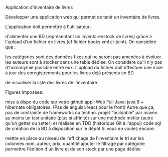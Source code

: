 Application d'inventaire de livres

Développer une application web qui permet de tenir un inventaire de livres.

L'application doit permettre à l'utilisateur:

d'alimenter une BD (représentant un inventaire/stock de livres) grâce à l'upload d'un fichier de livres (cf fichier books.xml ci-joint). On considère que :

les catégories sont des données fixes qui ne seront pas amenées à évoluer.
les auteurs sont à stocker dans une table dédiée. On considère qu'il n'y pas d'homonymie possible entre eux.
L'upload du fichier doit effectuer une mise à jour des enregistrements pour les livres déjà présents en BD.

de visualiser la liste des livres de l'inventaire

Figures imposées:

mise à dispo du code sur votre github
appli Web Full Java: java 8 + hibernate obligatoires. (Pas de angular/react pour le front) Autre que ça, pas de contrainte de frameworks ou techno.
projet "buildable" par maven
au moins un test unitaire (plus si affinité) sur une méthode métier (autre qu'un getter ou setter) et réalisée en TDD (historique Git à l'appui)
code sql de création de la BD à disposition sur le dépôt
Si vous en voulez encore:

mettre en place au niveau de l'affichage de l'inventaire le tri sur les colonnes nom, auteur, prix, quantité
ajouter le filtrage par catégorie
permettre l'édition d'un livre et de son stock par une page dédiée
